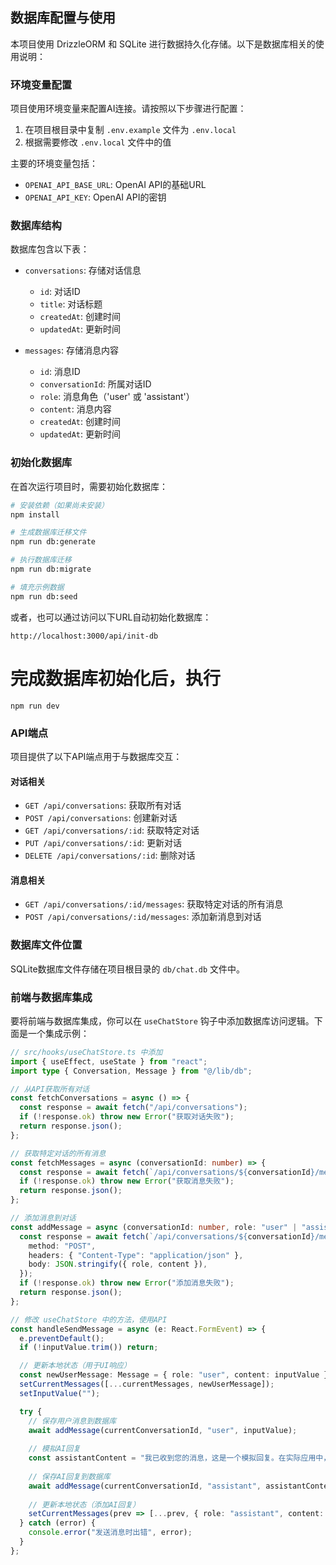 ## 数据库配置与使用

本项目使用 DrizzleORM 和 SQLite 进行数据持久化存储。以下是数据库相关的使用说明：

### 环境变量配置

项目使用环境变量来配置AI连接。请按照以下步骤进行配置：

1. 在项目根目录中复制 `.env.example` 文件为 `.env.local`
2. 根据需要修改 `.env.local` 文件中的值

主要的环境变量包括：

- `OPENAI_API_BASE_URL`: OpenAI API的基础URL
- `OPENAI_API_KEY`: OpenAI API的密钥

### 数据库结构

数据库包含以下表：

- `conversations`: 存储对话信息
  - `id`: 对话ID
  - `title`: 对话标题
  - `createdAt`: 创建时间
  - `updatedAt`: 更新时间

- `messages`: 存储消息内容
  - `id`: 消息ID
  - `conversationId`: 所属对话ID
  - `role`: 消息角色（'user' 或 'assistant'）
  - `content`: 消息内容
  - `createdAt`: 创建时间
  - `updatedAt`: 更新时间

### 初始化数据库

在首次运行项目时，需要初始化数据库：

```bash
# 安装依赖（如果尚未安装）
npm install

# 生成数据库迁移文件
npm run db:generate

# 执行数据库迁移
npm run db:migrate

# 填充示例数据
npm run db:seed
```

或者，也可以通过访问以下URL自动初始化数据库：
```
http://localhost:3000/api/init-db
```
# 完成数据库初始化后，执行
```
npm run dev
```

### API端点

项目提供了以下API端点用于与数据库交互：

#### 对话相关

- `GET /api/conversations`: 获取所有对话
- `POST /api/conversations`: 创建新对话
- `GET /api/conversations/:id`: 获取特定对话
- `PUT /api/conversations/:id`: 更新对话
- `DELETE /api/conversations/:id`: 删除对话

#### 消息相关

- `GET /api/conversations/:id/messages`: 获取特定对话的所有消息
- `POST /api/conversations/:id/messages`: 添加新消息到对话

### 数据库文件位置

SQLite数据库文件存储在项目根目录的 `db/chat.db` 文件中。

### 前端与数据库集成

要将前端与数据库集成，你可以在 `useChatStore` 钩子中添加数据库访问逻辑。下面是一个集成示例：

```typescript
// src/hooks/useChatStore.ts 中添加
import { useEffect, useState } from "react";
import type { Conversation, Message } from "@/lib/db";

// 从API获取所有对话
const fetchConversations = async () => {
  const response = await fetch("/api/conversations");
  if (!response.ok) throw new Error("获取对话失败");
  return response.json();
};

// 获取特定对话的所有消息
const fetchMessages = async (conversationId: number) => {
  const response = await fetch(`/api/conversations/${conversationId}/messages`);
  if (!response.ok) throw new Error("获取消息失败");
  return response.json();
};

// 添加消息到对话
const addMessage = async (conversationId: number, role: "user" | "assistant", content: string) => {
  const response = await fetch(`/api/conversations/${conversationId}/messages`, {
    method: "POST",
    headers: { "Content-Type": "application/json" },
    body: JSON.stringify({ role, content }),
  });
  if (!response.ok) throw new Error("添加消息失败");
  return response.json();
};

// 修改 useChatStore 中的方法，使用API
const handleSendMessage = async (e: React.FormEvent) => {
  e.preventDefault();
  if (!inputValue.trim()) return;

  // 更新本地状态（用于UI响应）
  const newUserMessage: Message = { role: "user", content: inputValue };
  setCurrentMessages([...currentMessages, newUserMessage]);
  setInputValue("");

  try {
    // 保存用户消息到数据库
    await addMessage(currentConversationId, "user", inputValue);
    
    // 模拟AI回复
    const assistantContent = "我已收到您的消息，这是一个模拟回复。在实际应用中，这里会连接到OpenAI API获取真实回复。";
    
    // 保存AI回复到数据库
    await addMessage(currentConversationId, "assistant", assistantContent);
    
    // 更新本地状态（添加AI回复）
    setCurrentMessages(prev => [...prev, { role: "assistant", content: assistantContent }]);
  } catch (error) {
    console.error("发送消息时出错", error);
  }
};
```